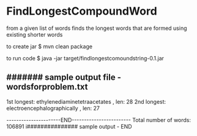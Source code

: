# FindLongestCompoundWord
from a given list of words finds the longest words that are formed using existing shorter words


to create jar
$ mvn clean package

to run code 
$ java -jar target/findlongestcomoundstring-0.1.jar 

#######  sample output
file - wordsforproblem.txt
----------------------------------------------
1st longest: ethylenediaminetetraacetates , len: 28
2nd longest: electroencephalographically , len: 27

----------------------END------------------------
Total number of words: 106891
i############### sample output  - END
